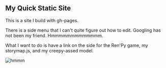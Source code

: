 ## My Quick Static Site

This is a site I build with gh-pages.

There is a side menu that I can't quite figure out how to edit. Googling has not been my friend. Hmmmmmmmmmmmmm.

What I want to do is have a link on the side for the Ren'Py game, my storymap.js, and my creepy-assed model. 

![hmmm](https://giphy.com/gifs/theoffice-Aausss8uUBIe3bZ3d2)
